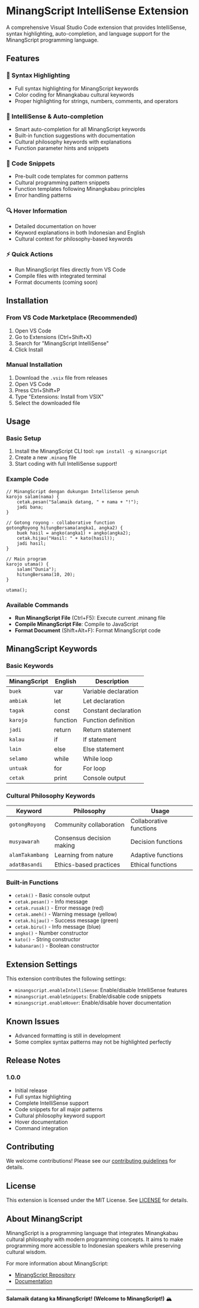 # MinangScript IntelliSense Extension

A comprehensive Visual Studio Code extension that provides IntelliSense, syntax highlighting, auto-completion, and language support for the MinangScript programming language.

## Features

### 🎨 Syntax Highlighting
- Full syntax highlighting for MinangScript keywords
- Color coding for Minangkabau cultural keywords
- Proper highlighting for strings, numbers, comments, and operators

### 🧠 IntelliSense & Auto-completion
- Smart auto-completion for all MinangScript keywords
- Built-in function suggestions with documentation
- Cultural philosophy keywords with explanations
- Function parameter hints and snippets

### 📝 Code Snippets
- Pre-built code templates for common patterns
- Cultural programming pattern snippets
- Function templates following Minangkabau principles
- Error handling patterns

### 🔍 Hover Information
- Detailed documentation on hover
- Keyword explanations in both Indonesian and English
- Cultural context for philosophy-based keywords

### ⚡ Quick Actions
- Run MinangScript files directly from VS Code
- Compile files with integrated terminal
- Format documents (coming soon)

## Installation

### From VS Code Marketplace (Recommended)
1. Open VS Code
2. Go to Extensions (Ctrl+Shift+X)
3. Search for "MinangScript IntelliSense"
4. Click Install

### Manual Installation
1. Download the `.vsix` file from releases
2. Open VS Code
3. Press Ctrl+Shift+P
4. Type "Extensions: Install from VSIX"
5. Select the downloaded file

## Usage

### Basic Setup
1. Install the MinangScript CLI tool: `npm install -g minangscript`
2. Create a new `.minang` file
3. Start coding with full IntelliSense support!

### Example Code
```minangscript
// MinangScript dengan dukungan IntelliSense penuh
karojo salam(nama) {
    cetak.pesan("Salamaik datang, " + nama + "!");
    jadi bana;
}

// Gotong royong - collaborative function
gotongRoyong hitungBersama(angka1, angka2) {
    buek hasil = angko(angka1) + angko(angka2);
    cetak.hijau("Hasil: " + kato(hasil));
    jadi hasil;
}

// Main program
karojo utama() {
    salam("Dunia");
    hitungBersama(10, 20);
}

utama();
```

### Available Commands
- **Run MinangScript File** (Ctrl+F5): Execute current .minang file
- **Compile MinangScript File**: Compile to JavaScript
- **Format Document** (Shift+Alt+F): Format MinangScript code

## MinangScript Keywords

### Basic Keywords
| MinangScript | English | Description |
|--------------|---------|-------------|
| `buek` | var | Variable declaration |
| `ambiak` | let | Let declaration |
| `tagak` | const | Constant declaration |
| `karojo` | function | Function definition |
| `jadi` | return | Return statement |
| `kalau` | if | If statement |
| `lain` | else | Else statement |
| `selamo` | while | While loop |
| `untuak` | for | For loop |
| `cetak` | print | Console output |

### Cultural Philosophy Keywords
| Keyword | Philosophy | Usage |
|---------|------------|-------|
| `gotongRoyong` | Community collaboration | Collaborative functions |
| `musyawarah` | Consensus decision making | Decision functions |
| `alamTakambang` | Learning from nature | Adaptive functions |
| `adatBasandi` | Ethics-based practices | Ethical functions |

### Built-in Functions
- `cetak()` - Basic console output
- `cetak.pesan()` - Info message
- `cetak.rusak()` - Error message (red)
- `cetak.ameh()` - Warning message (yellow)
- `cetak.hijau()` - Success message (green)
- `cetak.biru()` - Info message (blue)
- `angko()` - Number constructor
- `kato()` - String constructor
- `kabanaran()` - Boolean constructor

## Extension Settings

This extension contributes the following settings:

* `minangscript.enableIntelliSense`: Enable/disable IntelliSense features
* `minangscript.enableSnippets`: Enable/disable code snippets
* `minangscript.enableHover`: Enable/disable hover documentation

## Known Issues

- Advanced formatting is still in development
- Some complex syntax patterns may not be highlighted perfectly

## Release Notes

### 1.0.0
- Initial release
- Full syntax highlighting
- Complete IntelliSense support
- Code snippets for all major patterns
- Cultural philosophy keyword support
- Hover documentation
- Command integration

## Contributing

We welcome contributions! Please see our [contributing guidelines](CONTRIBUTING.md) for details.

## License

This extension is licensed under the MIT License. See [LICENSE](LICENSE) for details.

## About MinangScript

MinangScript is a programming language that integrates Minangkabau cultural philosophy with modern programming concepts. It aims to make programming more accessible to Indonesian speakers while preserving cultural wisdom.

For more information about MinangScript:
- [MinangScript Repository](https://github.com/MinangScript/minangscript)
- [Documentation](https://minangscript.dev)

---

**Salamaik datang ka MinangScript! (Welcome to MinangScript!)** 🏔️
